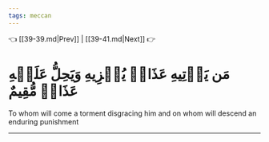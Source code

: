 ```yaml
---
tags: meccan
---
```


👈 [[39-39.md|Prev]] | [[39-41.md|Next]] 👉

# مَن يَأۡتِيهِ عَذَابٞ يُخۡزِيهِ وَيَحِلُّ عَلَيۡهِ عَذَابٞ مُّقِيمٌ

To whom will come a torment disgracing him and on whom will descend an enduring punishment

---

